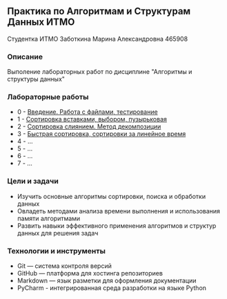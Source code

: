 ## Практика по Алгоритмам и Cтруктурам Данных ИТМО
Студентка ИТМО Заботкина Марина Александровна 465908

### Описание
Выполение лабораторных работ по дисциплине "Алгоритмы и структуры данных"

### Лабораторные работы
* 0 - [Введение. Работа с файлами, тестирование](https://github.com/Marinasunshine/algorithms-and-data-structures/tree/main/lab0)
* 1 - [Сортировка вставками, выбором, пузырьковая](https://github.com/Marinasunshine/algorithms-and-data-structures/tree/main/lab1)
* 2 - [Сортировка слиянием. Метод декомпозиции](https://github.com/Marinasunshine/algorithms-and-data-structures/tree/main/lab2)
* 3 - [Быстрая сортировка, сортировки за линейное время](https://github.com/Marinasunshine/algorithms-and-data-structures/tree/main/lab3)
* 4 - ...
* 5 - ...
* 6 - ...
* 7 - ...

### Цели и задачи
* Изучить основные алгоритмы сортировки, поиска и обработки данных
* Овладеть методами анализа времени выполнения и использования памяти алгоритмами
* Развить навыки эффективного применения алгоритмов и структур данных для решения задач

### Технологии и инструменты
* Git — система контроля версий
* GitHub — платформа для хостинга репозиториев
* Markdown — язык разметки для оформления документации
* PyCharm - интегрированная среда разработки на языке Python
